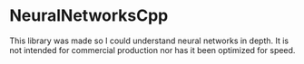 # NeuralNetworksCpp

This library was made so I could understand neural networks in depth. It is not intended for commercial production nor has it been optimized for speed.
